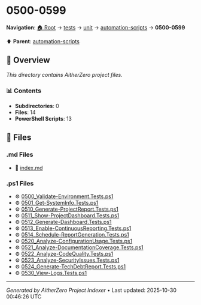 # 0500-0599

**Navigation**: [🏠 Root](../../../../index.md) → [tests](../../../index.md) → [unit](../../index.md) → [automation-scripts](../index.md) → **0500-0599**

⬆️ **Parent**: [automation-scripts](../index.md)

## 📖 Overview

*This directory contains AitherZero project files.*

### 📊 Contents

- **Subdirectories**: 0
- **Files**: 14
- **PowerShell Scripts**: 13

## 📄 Files

### .md Files

- 📝 [index.md](./index.md)

### .ps1 Files

- ⚙️ [0500_Validate-Environment.Tests.ps1](./0500_Validate-Environment.Tests.ps1)
- ⚙️ [0501_Get-SystemInfo.Tests.ps1](./0501_Get-SystemInfo.Tests.ps1)
- ⚙️ [0510_Generate-ProjectReport.Tests.ps1](./0510_Generate-ProjectReport.Tests.ps1)
- ⚙️ [0511_Show-ProjectDashboard.Tests.ps1](./0511_Show-ProjectDashboard.Tests.ps1)
- ⚙️ [0512_Generate-Dashboard.Tests.ps1](./0512_Generate-Dashboard.Tests.ps1)
- ⚙️ [0513_Enable-ContinuousReporting.Tests.ps1](./0513_Enable-ContinuousReporting.Tests.ps1)
- ⚙️ [0514_Schedule-ReportGeneration.Tests.ps1](./0514_Schedule-ReportGeneration.Tests.ps1)
- ⚙️ [0520_Analyze-ConfigurationUsage.Tests.ps1](./0520_Analyze-ConfigurationUsage.Tests.ps1)
- ⚙️ [0521_Analyze-DocumentationCoverage.Tests.ps1](./0521_Analyze-DocumentationCoverage.Tests.ps1)
- ⚙️ [0522_Analyze-CodeQuality.Tests.ps1](./0522_Analyze-CodeQuality.Tests.ps1)
- ⚙️ [0523_Analyze-SecurityIssues.Tests.ps1](./0523_Analyze-SecurityIssues.Tests.ps1)
- ⚙️ [0524_Generate-TechDebtReport.Tests.ps1](./0524_Generate-TechDebtReport.Tests.ps1)
- ⚙️ [0530_View-Logs.Tests.ps1](./0530_View-Logs.Tests.ps1)

---

*Generated by AitherZero Project Indexer* • Last updated: 2025-10-30 00:46:26 UTC

